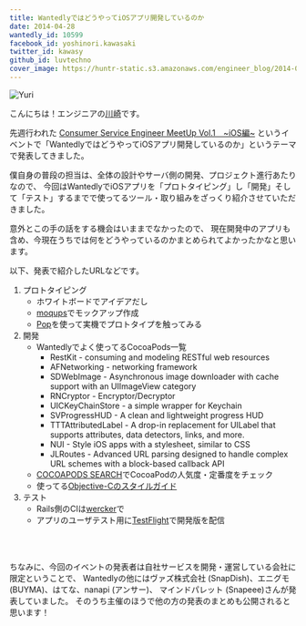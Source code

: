 ```yaml
---
title: WantedlyではどうやってiOSアプリ開発しているのか
date: 2014-04-28
wantedly_id: 10599
facebook_id: yoshinori.kawasaki
twitter_id: kawasy
github_id: luvtechno
cover_image: https://huntr-static.s3.amazonaws.com/engineer_blog/2014-04-28-cover.jpeg
---
```


![Yuri](https://huntr-static.s3.amazonaws.com/engineer_blog/2014-04-28-cover.jpeg)


こんにちは！エンジニアの[川崎](https://www.wantedly.com/users/10599)です。

先週行われた
[Consumer Service Engineer MeetUp Vol.1　~iOS編~](http://eventdots.jp/event/47442)
というイベントで「WantedlyではどうやってiOSアプリ開発しているのか」というテーマで発表してきました。

僕自身の普段の担当は、全体の設計やサーバ側の開発、プロジェクト進行あたりなので、
今回はWantedlyでiOSアプリを「プロトタイピング」し「開発」そして「テスト」するまでで使ってるツール・取り組みをざっくり紹介させていただきました。

意外とこの手の話をする機会はいままでなかったので、
現在開発中のアプリも含め、今現在うちでは何をどうやっているのかまとめられてよかったかなと思います。

以下、発表で紹介したURLなどです。

1. プロトタイピング
    - ホワイトボードでアイデアだし
    - [moqups](https://moqups.com/)でモックアップ作成
    - [Pop](https://popapp.in/)を使って実機でプロトタイプを触ってみる
2. 開発
    - Wantedlyでよく使ってるCocoaPods一覧
        - RestKit - consuming and modeling RESTful web resources
        - AFNetworking - networking framework
        - SDWebImage - Asynchronous image downloader with cache support with an UIImageView category
        - RNCryptor - Encryptor/Decryptor
        - UICKeyChainStore - a simple wrapper for Keychain
        - SVProgressHUD - A clean and lightweight progress HUD
        - TTTAttributedLabel - A drop-in replacement for UILabel that supports attributes, data detectors, links, and more.
        - NUI - Style iOS apps with a stylesheet, similar to CSS
        - JLRoutes - Advanced URL parsing designed to handle complex URL schemes with a block-based callback API
    - [COCOAPODS SEARCH](http://cocoapods.wantedly.com/)でCocoaPodの人気度・定番度をチェック
    - 使ってる[Objective-Cのスタイルガイド](https://github.com/wantedly/objective-c-style-guide)
3. テスト
    - Rails側のCIは[wercker](http://wercker.com/)で
    - アプリのユーザテスト用に[TestFlight](https://www.testflightapp.com/)で開発版を配信

<br/>


<script async class="speakerdeck-embed" data-id="0ad89a10b0f50131486d72af66ead636" data-ratio="1.33333333333333" src="//speakerdeck.com/assets/embed.js"></script>


<br/>

ちなみに、今回のイベントの発表者は自社サービスを開発・運営している会社に限定ということで、
Wantedlyの他にはヴァズ株式会社 (SnapDish)、エニグモ (BUYMA)、はてな、nanapi (アンサー)、
マインドパレット (Snapeee)さんが発表していました。
そのうち主催のほうで他の方の発表のまとめも公開されると思います！
